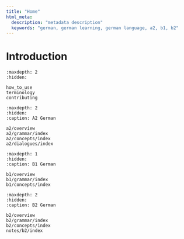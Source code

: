 ```yaml
---
title: "Home"
html_meta:
  description: "metadata description"
  keywords: "german, german learning, german language, a2, b1, b2"
---
```


# Introduction

<!-- The *Open German Guidebook" is an open document written by German learners for German learners. It is a collection of notes, grammar rules, and examples that can help you learn the German language. It aims to clearly and simply outline and explain the things you need to know at each stage of your learning journey. -->



<!-- :::{epigraph}
"If you can't explain it simply, you don't understand it well enough."

-- Someone Wise
::: -->

<!-- This guidebook began as a way to document my own language learning experience and solidify my understanding of the German language. I chose to write it in the style of a guidebook based on the Feynman Technique which involves 4 steps:

1. **Choose a concept** you want to understand.
2. **Teach it to a child** (or imagine doing so), using simple language and analogies.
3. **Identify gaps** in your explanation—these are the areas where your understanding is weak.
4. **Go back and study** those weak areas, then refine your explanation.

The idea being that clarity in your own mind is reflected in your ability to communicate clearly. If you rely on jargon or abstract terms, it may be a sign that you haven’t fully grasped the idea yourself. -->

```{toctree}
:maxdepth: 2
:hidden:

how_to_use
terminology
contributing
```


```{toctree}
:maxdepth: 2
:hidden:
:caption: A2 German

a2/overview
a2/grammar/index
a2/concepts/index
a2/dialogues/index
```

```{toctree}
:maxdepth: 1
:hidden:
:caption: B1 German

b1/overview
b1/grammar/index
b1/concepts/index
```

```{toctree}
:maxdepth: 2
:hidden:
:caption: B2 German

b2/overview
b2/grammar/index
b2/concepts/index
notes/b2/index
```

<!-- ```{toctree}
:maxdepth: 1
:hidden:
:caption: Resources

nebensaetze
``` -->